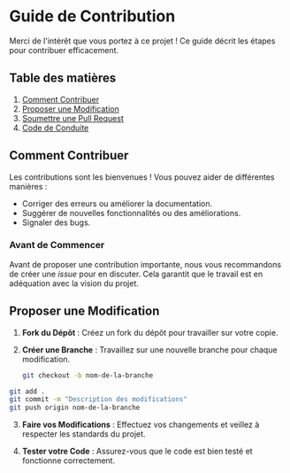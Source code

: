 # Guide de Contribution

Merci de l'intérêt que vous portez à ce projet ! Ce guide décrit les étapes pour contribuer efficacement.

## Table des matières
1. [Comment Contribuer](#comment-contribuer)
2. [Proposer une Modification](#proposer-une-modification)
3. [Soumettre une Pull Request](#soumettre-une-pull-request)
4. [Code de Conduite](#code-de-conduite)

## Comment Contribuer

Les contributions sont les bienvenues ! Vous pouvez aider de différentes manières :
- Corriger des erreurs ou améliorer la documentation.
- Suggérer de nouvelles fonctionnalités ou des améliorations.
- Signaler des bugs.

### Avant de Commencer

Avant de proposer une contribution importante, nous vous recommandons de créer une *issue* pour en discuter. Cela garantit que le travail est en adéquation avec la vision du projet.

## Proposer une Modification

1. **Fork du Dépôt** : Créez un fork du dépôt pour travailler sur votre copie.
   
2. **Créer une Branche** : Travaillez sur une nouvelle branche pour chaque modification.
   ```bash
   git checkout -b nom-de-la-branche

```bash
git add .
git commit -m "Description des modifications"
git push origin nom-de-la-branche
```

3. **Faire vos Modifications** : Effectuez vos changements et veillez à respecter les standards du projet.

4. **Tester votre Code** : Assurez-vous que le code est bien testé et fonctionne correctement.

